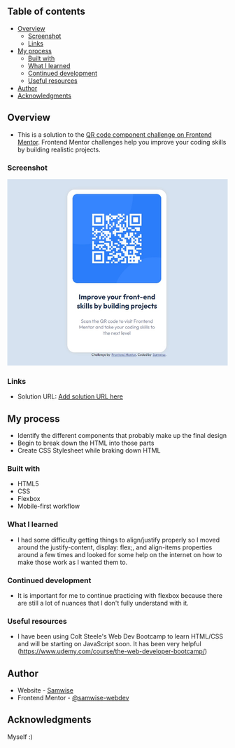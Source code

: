 ## Table of contents

- [Overview](#overview)
  - [Screenshot](#screenshot)
  - [Links](#links)
- [My process](#my-process)
  - [Built with](#built-with)
  - [What I learned](#what-i-learned)
  - [Continued development](#continued-development)
  - [Useful resources](#useful-resources)
- [Author](#author)
- [Acknowledgments](#acknowledgments)

## Overview

- This is a solution to the [QR code component challenge on Frontend Mentor](https://www.frontendmentor.io/challenges/qr-code-component-iux_sIO_H). Frontend Mentor challenges help you improve your coding skills by building realistic projects. 

### Screenshot

![](./screenshot.jpg)

### Links

- Solution URL: [Add solution URL here](https://github.com/samwise-webdev/qr-code-component-main)

## My process

- Identify the different components that probably make up the final design
- Begin to break down the HTML into those parts
- Create CSS Stylesheet while braking down HTML

### Built with

- HTML5
- CSS
- Flexbox
- Mobile-first workflow

### What I learned

- I had some difficulty getting things to align/justify properly so I moved around the justify-content, display: flex;, and align-items properties around a few times and looked for some help on the internet on how to make those work as I wanted them to.

### Continued development

- It is important for me to continue practicing with flexbox because there are still a lot of nuances that I don't fully understand with it.

### Useful resources

- I have been using Colt Steele's Web Dev Bootcamp to learn HTML/CSS and will be starting on JavaScript soon. It has been very helpful (https://www.udemy.com/course/the-web-developer-bootcamp/)

## Author

- Website - [Samwise](https://github.com/samwise-webdev)
- Frontend Mentor - [@samwise-webdev](https://www.frontendmentor.io/profile/samwise-webdev)

## Acknowledgments

Myself :) 
